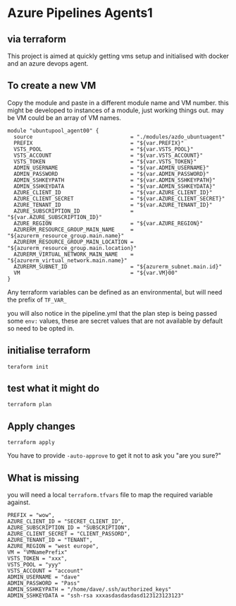 # Azure Pipelines Agents1

## via terraform

This project is aimed at quickly getting vms setup and initialised with docker and an azure devops agent.

## To create a new VM

Copy the module and paste in a different module name and VM number. this might be developed to instances of a module, just working things out. may be VM could be an array of VM names.

```shell
module "ubuntupool_agent00" {
  source                               = "./modules/azdo_ubuntuagent"
  PREFIX                               = "${var.PREFIX}"
  VSTS_POOL                            = "${var.VSTS_POOL}"
  VSTS_ACCOUNT                         = "${var.VSTS_ACCOUNT}"
  VSTS_TOKEN                           = "${var.VSTS_TOKEN}"
  ADMIN_USERNAME                       = "${var.ADMIN_USERNAME}"
  ADMIN_PASSWORD                       = "${var.ADMIN_PASSWORD}"
  ADMIN_SSHKEYPATH                     = "${var.ADMIN_SSHKEYPATH}"
  ADMIN_SSHKEYDATA                     = "${var.ADMIN_SSHKEYDATA}"
  AZURE_CLIENT_ID                      = "${var.AZURE_CLIENT_ID}"
  AZURE_CLIENT_SECRET                  = "${var.AZURE_CLIENT_SECRET}"
  AZURE_TENANT_ID                      = "${var.AZURE_TENANT_ID}"
  AZURE_SUBSCRIPTION_ID                = "${var.AZURE_SUBSCRIPTION_ID}"
  AZURE_REGION                         = "${var.AZURE_REGION}"
  AZURERM_RESOURCE_GROUP_MAIN_NAME     = "${azurerm_resource_group.main.name}"
  AZURERM_RESOURCE_GROUP_MAIN_LOCATION = "${azurerm_resource_group.main.location}"
  AZURERM_VIRTUAL_NETWORK_MAIN_NAME    = "${azurerm_virtual_network.main.name}"
  AZURERM_SUBNET_ID                    = "${azurerm_subnet.main.id}"
  VM                                   = "${var.VM}00"
}
```

Any  terraform variables can be defined as an environmental, but will need the prefix of `TF_VAR_`

you will also notice in the pipeline.yml that the plan step is being passed some `env:` values, these are secret values that are not available by default so need to be opted in.

## initialise terraform

```shell
teraform init
```

## test what it might do

```shell
terraform plan
```

## Apply changes

```shell
terraform apply
```

You have to provide `-auto-approve` to get it not to ask you "are you sure?"

## What is missing

you will need a local `terraform.tfvars` file to map the required variable against.

```shell
PREFIX = "wow",
AZURE_CLIENT_ID = "SECRET_CLIENT_ID",
AZURE_SUBSCRIPTION_ID = "SUBSCRIPTION",
AZURE_CLIENT_SECRET = "CLIENT_PASSORD",
AZURE_TENANT_ID = "TENANT",
AZURE_REGION = "west europe",
VM = "VMNamePrefix"
VSTS_TOKEN = "xxx",
VSTS_POOL = "yyy"
VSTS_ACCOUNT = "account"
ADMIN_USERNAME = "dave"
ADMIN_PASSWORD = "Pass"
ADMIN_SSHKEYPATH = "/home/dave/.ssh/authorized_keys"
ADMIN_SSHKEYDATA = "ssh-rsa xxxasdasdasdasd123123123123"
```
